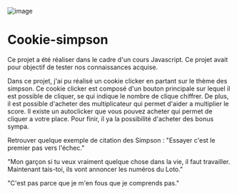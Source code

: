 ![image](https://github.com/nitnel/Cookie-simpson/assets/118741473/37b3c5f4-1b12-4904-89f3-e18ba654990c)
# Cookie-simpson

Ce projet a été réaliser dans le cadre d'un cours Javascript. Ce projet avait pour objectif de tester nos connaissances acquise. 

Dans ce projet, j'ai pu réalisé un cookie clicker en partant sur le thème des simpson. Ce cookie clicker  est composé d'un bouton principale sur lequel il est possible de cliquer, se qui indique le nombre de clique chiffrer. De plus, il est possible d'acheter des multiplicateur qui permet d'aider a multiplier le score. Il existe un autoclicker que vous pouvez acheter qui permet de cliquer a votre place. Pour finir, il ya la possibilité d'acheter des bonus sympa. 

Retrouver quelque exemple de citation des Simpson :
"Essayer c'est le premier pas vers l'échec."

"Mon garçon si tu veux vraiment quelque chose dans la vie, il faut travailler. Maintenant tais-toi, ils vont annoncer les numéros du Loto."

"C'est pas parce que je m'en fous que je comprends pas."



